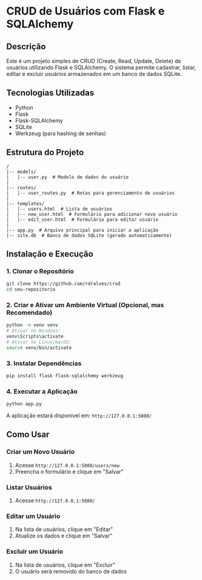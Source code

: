 # CRUD de Usuários com Flask e SQLAlchemy

## Descrição
Este é um projeto simples de CRUD (Create, Read, Update, Delete) de usuários utilizando Flask e SQLAlchemy. O sistema permite cadastrar, listar, editar e excluir usuários armazenados em um banco de dados SQLite.

## Tecnologias Utilizadas
- Python
- Flask
- Flask-SQLAlchemy
- SQLite
- Werkzeug (para hashing de senhas)

## Estrutura do Projeto
```
/
|-- models/
|   |-- user.py  # Modelo de dados do usuário
|
|-- routes/
|   |-- user_routes.py  # Rotas para gerenciamento de usuários
|
|-- templates/
|   |-- users.html  # Lista de usuários
|   |-- new_user.html  # Formulário para adicionar novo usuário
|   |-- edit_user.html  # Formulário para editar usuário
|
|-- app.py  # Arquivo principal para iniciar a aplicação
|-- site.db  # Banco de dados SQLite (gerado automaticamente)
```

## Instalação e Execução

### 1. Clonar o Repositório
```sh
git clone https://github.com/rdralves/crud
cd seu-repositorio
```

### 2. Criar e Ativar um Ambiente Virtual (Opcional, mas Recomendado)
```sh
python -m venv venv
# Ativar no Windows:
venv\Scripts\activate
# Ativar no Linux/macOS:
source venv/bin/activate
```

### 3. Instalar Dependências
```sh
pip install flask flask-sqlalchemy werkzeug
```

### 4. Executar a Aplicação
```sh
python app.py
```

A aplicação estará disponível em: `http://127.0.0.1:5000/`

## Como Usar

### Criar um Novo Usuário
1. Acesse `http://127.0.0.1:5000/users/new`
2. Preencha o formulário e clique em "Salvar"

### Listar Usuários
1. Acesse `http://127.0.0.1:5000/`

### Editar um Usuário
1. Na lista de usuários, clique em "Editar"
2. Atualize os dados e clique em "Salvar"

### Excluir um Usuário
1. Na lista de usuários, clique em "Excluir"
2. O usuário será removido do banco de dados



